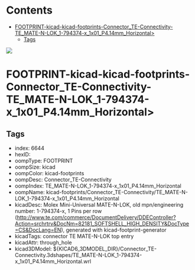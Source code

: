 



Contents
========

* [FOOTPRINT-kicad-kicad-footprints-Connector_TE-Connectivity-TE_MATE-N-LOK_1-794374-x_1x01_P4.14mm_Horizontal>](#footprint-kicad-kicad-footprints-connector_te-connectivity-te_mate-n-lok_1-794374-x_1x01_p414mm_horizontal)
	* [Tags](#tags)
  
![][im]
# FOOTPRINT-kicad-kicad-footprints-Connector_TE-Connectivity-TE_MATE-N-LOK_1-794374-x_1x01_P4.14mm_Horizontal>

## Tags

- index: 6644
- hexID: 
- oompType: FOOTPRINT
- oompSize: kicad
- oompColor: kicad-footprints
- oompDesc: Connector_TE-Connectivity
- oompIndex: TE_MATE-N-LOK_1-794374-x_1x01_P4.14mm_Horizontal
- oompName: kicad-footprints/Connector_TE-Connectivity/TE_MATE-N-LOK_1-794374-x_1x01_P4.14mm_Horizontal
- kicadDesc: Molex Mini-Universal MATE-N-LOK, old mpn/engineering number: 1-794374-x, 1 Pins per row (http://www.te.com/commerce/DocumentDelivery/DDEController?Action=srchrtrv&DocNm=82181_SOFTSHELL_HIGH_DENSITY&DocType=CS&DocLang=EN), generated with kicad-footprint-generator
- kicadTags: connector TE MATE-N-LOK top entry
- kicadAttr: through_hole
- kicad3DModel: ${KICAD6_3DMODEL_DIR}/Connector_TE-Connectivity.3dshapes/TE_MATE-N-LOK_1-794374-x_1x01_P4.14mm_Horizontal.wrl



[im]: image.png
